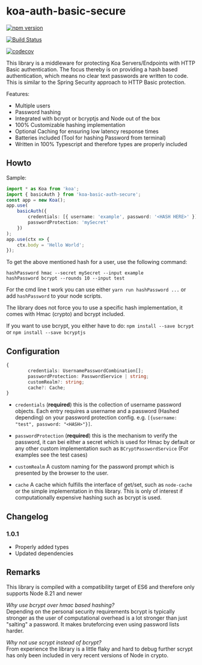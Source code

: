 # koa-auth-basic-secure

[![npm version](https://badge.fury.io/js/koa-auth-basic-secure.svg)](https://badge.fury.io/js/koa-auth-basic-secure)

[![Build Status](https://travis-ci.org/cjanietz/koa-auth-basic-secure.svg?branch=master)](https://travis-ci.org/cjanietz/koa-auth-basic-secure)

[![codecov](https://codecov.io/gh/cjanietz/koa-auth-basic-secure/branch/master/graph/badge.svg)](https://codecov.io/gh/cjanietz/koa-auth-basic-secure)

This library is a middleware for protecting Koa Servers/Endpoints with HTTP Basic authentication.
The focus thereby is on providing a hash based authentication, which means no clear text passwords are written to code.
This is similar to the Spring Security approach to HTTP Basic protection.

Features:

-   Multiple users
-   Password hashing
-   Integrated with bcrypt or bcryptjs and Node out of the box
-   100% Customizable hashing implementation
-   Optional Caching for ensuring low latency response times
-   Batteries included (Tool for hashing Password from terminal)
-   Written in 100% Typescript and therefore types are properly included

## Howto

Sample:

```ts
import * as Koa from 'koa';
import { basicAuth } from 'koa-basic-auth-secure';
const app = new Koa();
app.use(
    basicAuth({
        credentials: [{ username: 'example', password: '<HASH HERE>' }],
        passwordProtection: 'mySecret'
    })
);
app.use(ctx => {
    ctx.body = 'Hello World';
});
```

To get the above mentioned hash for a user, use the following command:

```
hashPassword hmac --secret mySecret --input example
hashPassword bcrypt --rounds 10 --input test
```

For the cmd line t work you can use either `yarn run hashPassword ...` or add `hashPassword` to your node scripts.

The library does not force you to use a specific hash implementation, it comes with Hmac (crypto) and bcrypt included.

If you want to use bcrypt, you either have to do:
`npm install --save bcrypt` or `npm install --save bcryptjs`

## Configuration

```ts
{
        credentials: UsernamePasswordCombination[];
        passwordProtection: PasswordService | string;
        customRealm?: string;
        cache?: Cache;
}
```

-   `credentials` (**required**) this is the collection of username password objects. Each entry requires a username and a password
    (Hashed depending) on your password protection config. e.g. `[{username: "test", password: "<HASH>"}]`.

-   `passwordProtection` (**required**) this is the mechanism to verify the password, it can bei either a secret which is used for Hmac by default
    or any other custom implementation such as `BCryptPasswordService` (For examples see the test cases)

-   `customRealm` A custom naming for the password prompt which is presented by the browser to the user.

-   `cache` A cache which fulfills the interface of get/set, such as `node-cache` or the simple implementation in this library.
    This is only of interest if computationally expensive hashing such as bcrypt is used.

## Changelog

### 1.0.1

-   Properly added types
-   Updated dependencies

## Remarks

This library is compiled with a compatibility target of ES6 and therefore only supports Node 8.21 and newer

_Why use bcrypt over hmac based hashing?_<br/>
Depending on the personal security requirements bcrypt is typically stronger as the user of computational overhead is a lot
stronger than just "salting" a password. It makes bruteforcing even using password lists harder.

_Why not use scrypt instead of bcrypt?_<br/>
From experience the library is a little flaky and hard to debug further scrypt has only been included in very recent versions of Node in crypto.
